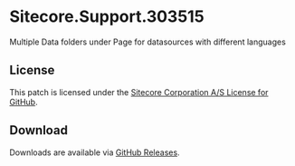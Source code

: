 # Sitecore.Support.303515
Multiple Data folders under Page for datasources with different languages

## License  
This patch is licensed under the [Sitecore Corporation A/S License for GitHub](https://github.com/sitecoresupport/Sitecore.Support.303515/blob/master/LICENSE).  

## Download  
Downloads are available via [GitHub Releases](https://github.com/sitecoresupport/Sitecore.Support.303515/releases).  

